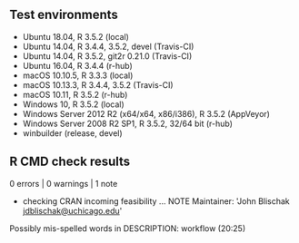 ## Test environments

* Ubuntu 18.04, R 3.5.2 (local)
* Ubuntu 14.04, R 3.4.4, 3.5.2, devel (Travis-CI)
* Ubuntu 14.04, R 3.5.2, git2r 0.21.0 (Travis-CI)
* Ubuntu 16.04, R 3.4.4 (r-hub)
* macOS 10.10.5, R 3.3.3 (local)
* macOS 10.13.3, R 3.4.4, 3.5.2 (Travis-CI)
* macOS 10.11, R 3.5.2 (r-hub)
* Windows 10, R 3.5.2 (local)
* Windows Server 2012 R2 (x64/x64, x86/i386), R 3.5.2 (AppVeyor)
* Windows Server 2008 R2 SP1, R 3.5.2, 32/64 bit (r-hub)
* winbuilder (release, devel)

## R CMD check results

0 errors | 0 warnings | 1 note

* checking CRAN incoming feasibility ... NOTE
Maintainer: 'John Blischak <jdblischak@uchicago.edu>'

Possibly mis-spelled words in DESCRIPTION:
  workflow (20:25)
